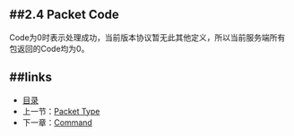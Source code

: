##2.4 Packet Code
---
Code为0时表示处理成功，当前版本协议暂无此其他定义，所以当前服务端所有包返回的Code均为0。

##links
---
* [目录](preface.md)
* 上一节：[Packet Type](02.3.md)
* 下一章：[Command](03.0.md)
